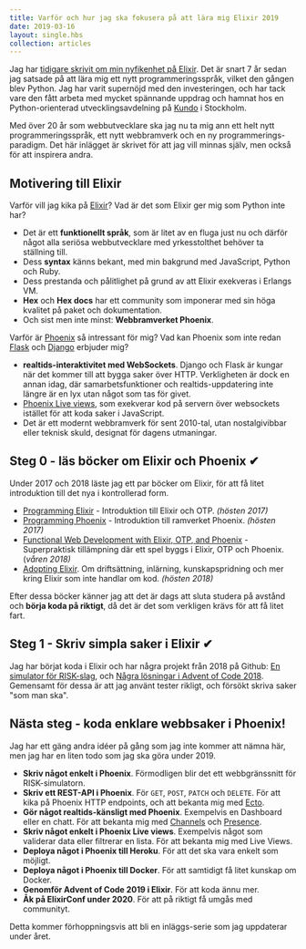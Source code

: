 ```yaml
---
title: Varför och hur jag ska fokusera på att lära mig Elixir 2019
date: 2019-03-16
layout: single.hbs
collection: articles
---
```


Jag har [tidigare skrivit om min nyfikenhet på Elixir](/2017/2017/). Det är snart 7 år sedan jag satsade på att lära mig ett nytt programmeringsspråk, vilket den gången blev Python. Jag har varit supernöjd med den investeringen, och har tack vare den fått arbeta med mycket spännande uppdrag och hamnat hos en Python-orienterad utvecklingsavdelning på [Kundo](https://kundo.se) i Stockholm.

Med över 20 år som webbutvecklare ska jag nu ta mig ann ett helt nytt programmeringsspråk, ett nytt webbramverk och en ny programmerings-paradigm. Det här inlägget är skrivet för att jag vill minnas själv, men också för att inspirera andra.

## Motivering till Elixir

Varför vill jag kika på [Elixir](https://elixir-lang.org/)? Vad är det som Elixir ger mig som Python inte har?

- Det är ett **funktionellt språk**, som är litet av en fluga just nu och därför något alla seriösa webbutvecklare med yrkesstolthet behöver ta ställning till.
- Dess **syntax** känns bekant, med min bakgrund med JavaScript, Python och Ruby.
- Dess prestanda och pålitlighet på grund av att Elixir exekveras i Erlangs VM.
- **Hex** och **Hex docs** har ett community som imponerar med sin höga kvalitet på paket och dokumentation.
- Och sist men inte minst: **Webbramverket Phoenix**.

Varför är [Phoenix](https://www.phoenixframework.org) så intressant för mig? Vad kan Phoenix som inte redan [Flask](http://flask.pocoo.org/) och [Django](https://www.djangoproject.com/) erbjuder mig?

- **realtids-interaktivitet med WebSockets**. Django och Flask är kungar när det kommer till att bygga saker över HTTP. Verkligheten är dock en annan idag, där samarbetsfunktioner och realtids-uppdatering inte längre är en lyx utan något som tas för givet.
- [Phoenix Live views](https://github.com/phoenixframework/phoenix_live_view), som exekverar kod på servern över websockets istället för att koda saker i JavaScript.
- Det är ett modernt webbramverk för sent 2010-tal, utan nostalgivibbar eller teknisk skuld, designat för dagens utmaningar.

## Steg 0 - läs böcker om Elixir och Phoenix ✔

Under 2017 och 2018 läste jag ett par böcker om Elixir, för att få litet introduktion till det nya i kontrollerad form.

- [Programming Elixir](https://pragprog.com/book/elixir16/programming-elixir-1-6) - Introduktion till Elixir och OTP. _(hösten 2017)_
- [Programming Phoenix](https://pragprog.com/book/phoenix14/programming-phoenix-1-4) - Introduktion till ramverket Phoenix. _(hösten 2017)_
- [Functional Web Development with Elixir, OTP, and Phoenix](https://pragprog.com/book/lhelph/functional-web-development-with-elixir-otp-and-phoenix) - Superpraktisk tillämpning där ett spel byggs i Elixir, OTP och Phoenix. (_våren 2018)_
- [Adopting Elixir](https://pragprog.com/book/tvmelixir/adopting-elixir). Om driftsättning, inlärning, kunskapspridning och mer kring Elixir som inte handlar om kod. _(hösten 2018)_

Efter dessa böcker känner jag att det är dags att sluta studera på avstånd och **börja koda på riktigt**, då det är det som verkligen krävs för att få litet fart.

## Steg 1 - Skriv simpla saker i Elixir ✔

Jag har börjat koda i Elixir och har några projekt från 2018 på Github: [En simulator för RISK-slag](https://github.com/madr/refactored-octo-succotash), och [Några lösningar i Advent of Code 2018](https://github.com/madr/super-octo-train). Gemensamt för dessa är att jag använt tester rikligt, och försökt skriva saker "som man ska".

## Nästa steg - koda enklare webbsaker i Phoenix!

Jag har ett gäng andra idéer på gång som jag inte kommer att nämna här, men jag har en liten todo som jag ska göra under 2019.

- **Skriv något enkelt i Phoenix**. Förmodligen blir det ett webbgränssnitt för RISK-simulatorn.
- **Skriv ett REST-API i Phoenix**. För `GET`, `POST`, `PATCH` och `DELETE`. För att kika på Phoenix HTTP endpoints, och att bekanta mig med [Ecto](https://hexdocs.pm/ecto/Ecto.html).
- **Gör något realtids-känsligt med Phoenix**. Exempelvis en Dashboard eller en chatt. För att bekanta mig med [Channels](https://hexdocs.pm/phoenix/channels.html#content) och [Presence](https://hexdocs.pm/phoenix/presence.html).
- **Skriv något enkelt i Phoenix Live views**. Exempelvis något som validerar data eller filtrerar en lista. För att bekanta mig med Live Views.
- **Deploya något i Phoenix till Heroku**. För att det ska vara enkelt som möjligt.
- **Deploya något i Phoenix till Docker**. För att samtidigt få litet kunskap om Docker.
- **Genomför Advent of Code 2019 i Elixir**. För att koda ännu mer.
- **Åk på ElixirConf under 2020**. För att på riktigt få umgås med communityt.

Detta kommer förhoppningsvis att bli en inläggs-serie som jag uppdaterar under året.
